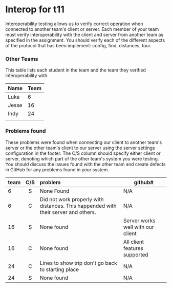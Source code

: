 # Interop for t11

Interoperability testing allows us to verify correct operation when connected to another team's client or server.
Each member of your team must verify interoperability with the client and server from another team as specified in the assignment.
You should verify each of the different aspects of the protocol that has been implement:  config, find, distances, tour.
 
### Other Teams

This table lists each student in the team and the team they verified interoperability with.

| Name | Team |
| ---- | ---- |
| Luke | 6 |
| Jesse | 16 |
| Indy | 24 |
|  |  |


### Problems found

These problems were found when connecting our client to another team's server or the other team's client to our server using the server settings configuration in the footer.
The C/S column should specify either client or server, denoting which part of the other team's system you were testing.
You should discuss the issues found with the other team and create defects in GitHub for any problems found in your system.

| team | C/S | problem | github# |
| :--- | :---: | :--- | --- |
| 6 | S | None Found | N/A |
| 6 | C | Did not work properly with distances. This happended with their server and others. | N/A |
| 16 | S | None found | Server works well with our client |
| 16 | C | None found | All client features supported |
| 24 | C | Lines to show trip don't go back to starting place | N/A |
| 24 | S | None found | N/A |

